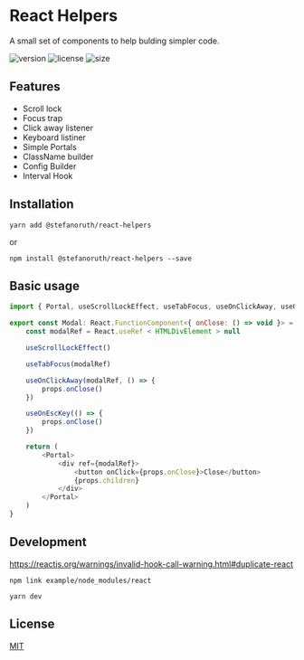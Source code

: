 # React Helpers

A small set of components to help bulding simpler code.

![version](https://badgen.net/npm/v/@stefanoruth/react-helpers)
![license](https://badgen.net/npm/license/@stefanoruth/react-helpers)
![size](https://badgen.net/bundlephobia/minzip/@stefanoruth/react-helpers)

## Features

-   Scroll lock
-   Focus trap
-   Click away listener
-   Keyboard listiner
-   Simple Portals
-   ClassName builder
-   Config Builder
-   Interval Hook

## Installation

```shell
yarn add @stefanoruth/react-helpers
```

or

```shell
npm install @stefanoruth/react-helpers --save
```

## Basic usage

```js
import { Portal, useScrollLockEffect, useTabFocus, useOnClickAway, useOnEscKey } from '@stefanoruth/react-helpers'

export const Modal: React.FunctionComponent<{ onClose: () => void }> = props => {
    const modalRef = React.useRef < HTMLDivElement > null

    useScrollLockEffect()

    useTabFocus(modalRef)

    useOnClickAway(modalRef, () => {
        props.onClose()
    })

    useOnEscKey(() => {
        props.onClose()
    })

    return (
        <Portal>
            <div ref={modalRef}>
                <button onClick={props.onClose}>Close</button>
                {props.children}
            </div>
        </Portal>
    )
}
```

## Development

https://reactjs.org/warnings/invalid-hook-call-warning.html#duplicate-react

```
npm link example/node_modules/react

yarn dev
```

## License

[MIT](https://github.com/stefanoruth/react-helpers/blob/master/LICENSE)
